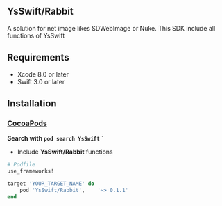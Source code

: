 ## YsSwift/Rabbit

A solution for net image likes SDWebImage or Nuke. This SDK include all functions of YsSwift

## Requirements

* Xcode 8.0 or later
* Swift 3.0 or later

## Installation

### [CocoaPods](https://guides.cocoapods.org/using/using-cocoapods.html)

**Search with `pod search YsSwift` `**

* Include **YsSwift/Rabbit** functions
```ruby
# Podfile
use_frameworks!

target 'YOUR_TARGET_NAME' do
    pod 'YsSwift/Rabbit',    '~> 0.1.1'
end
```